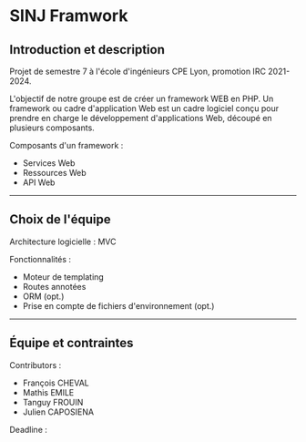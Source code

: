 # SINJ Framwork
## Introduction et description
Projet de semestre 7 à l'école d'ingénieurs CPE Lyon, promotion IRC 2021-2024.

L'objectif de notre groupe est de créer un framework WEB en PHP.
Un framework ou cadre d'application Web est un cadre logiciel conçu pour prendre en charge le développement d'applications Web, découpé en plusieurs composants.

Composants d'un framework :
- Services Web
- Ressources Web
- API Web

- - -

## Choix de l'équipe

Architecture logicielle :
MVC

Fonctionnalités :
- Moteur de templating
- Routes annotées
- ORM (opt.)
- Prise en compte de fichiers d'environnement (opt.)

- - -

## Équipe et contraintes

Contributors :
- François CHEVAL
- Mathis EMILE
- Tanguy FROUIN
- Julien CAPOSIENA

Deadline :
